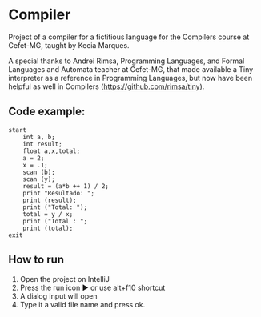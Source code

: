 # Compiler
Project of a compiler for a fictitious language for the Compilers course at Cefet-MG, taught by Kecia Marques.

A special thanks to Andrei Rimsa, Programming Languages, and Formal Languages and Automata teacher at Cefet-MG, that made available a Tiny interpreter as a reference in Programming Languages, but now have been helpful as well in Compilers (https://github.com/rimsa/tiny).

## Code example: 

```
start
    int a, b;
    int result;
    float a,x,total;
    a = 2;
    x = .1;
    scan (b);
    scan (y);
    result = (a*b ++ 1) / 2;
    print "Resultado: ";
    print (result);
    print ("Total: ");
    total = y / x;
    print ("Total : ";
    print (total);
exit
``` 

## How to run
1. Open the project on IntelliJ
2. Press the run icon :arrow_forward: or use alt+f10 shortcut
3. A dialog input will open
4. Type it a valid file name and press ok.
